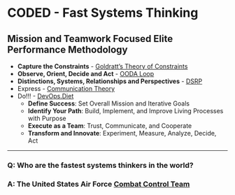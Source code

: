 # CODED - Fast Systems Thinking
## Mission and Teamwork Focused Elite Performance Methodology

- **Capture the Constraints** - [Goldratt’s Theory of Constraints](https://www.leanproduction.com/theory-of-constraints/) 
- **Observe, Orient, Decide and Act** - [OODA Loop](https://en.wikipedia.org/wiki/OODA_loop)
- **Distinctions, Systems, Relationships and Perspectives** - [DSRP](https://en.wikipedia.org/wiki/DSRP)
- Express - [Communication Theory](https://en.wikipedia.org/wiki/Communication_theory)
- Do!!! - [DevOps.Diet](https://devops.diet) 
    - **Define Success**: Set Overall Mission and Iterative Goals
    - **Identify Your Path**: Build, Implement, and Improve Living Processes with Purpose
    - **Execute as a Team**: Trust, Communicate, and Cooperate
    - **Transform and Innovate**: Experiment, Measure, Analyze, Decide, Act

---

### Q: Who are the fastest systems thinkers in the world?
###  A: The United States Air Force [Combat Control Team](https://www.airforce.com/careers/detail/combat-control)
